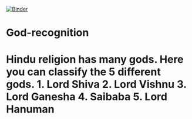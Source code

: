 [![Binder](https://mybinder.org/badge_logo.svg)](https://mybinder.org/v2/gh/Kirtipandya/God-recognition/master?urlpath=voila%2Frender%2FGod-recognition.ipynb)
# God-recognition
# Hindu religion has many gods. Here you can classify the 5 different gods.   1. Lord Shiva 2. Lord Vishnu 3. Lord Ganesha 4. Saibaba 5. Lord Hanuman 
